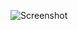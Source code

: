 ![Screenshot](https://raw.githubusercontent.com/Cryakl/Ultimate-RAT-Collection/refs/heads/main/MPTools/MP-Tools%20IPKiller%20v1.6.5/Screenshot.png)
